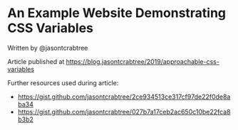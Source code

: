 # An Example Website Demonstrating CSS Variables

Written by @jasontcrabtree

Article published at https://blog.jasontcrabtree/2019/approachable-css-variables

Further resources used during article:

- https://gist.github.com/jasontcrabtree/2ce934513ce317cf97de22f0de8aba34
- https://gist.github.com/jasontcrabtree/027b7a17ceb2ac650c10be22fca8b3b2
